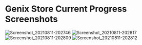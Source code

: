 # Genix Store Current Progress Screenshots

![Screenshot_20210811-202746](https://user-images.githubusercontent.com/79862396/129053980-d8e10262-7840-44df-9147-8fd8a2527ca0.png)
![Screenshot_20210811-202817](https://user-images.githubusercontent.com/79862396/129054008-b477400e-804d-4a50-aff3-0ff28511f5fe.png)
![Screenshot_20210811-202809](https://user-images.githubusercontent.com/79862396/129054028-67ef3a07-9e30-42b7-be38-2a21c69d867a.png)
![Screenshot_20210811-202812](https://user-images.githubusercontent.com/79862396/129054048-b0f78703-e690-4156-aaa6-3a7cb3c6dc3b.png)

